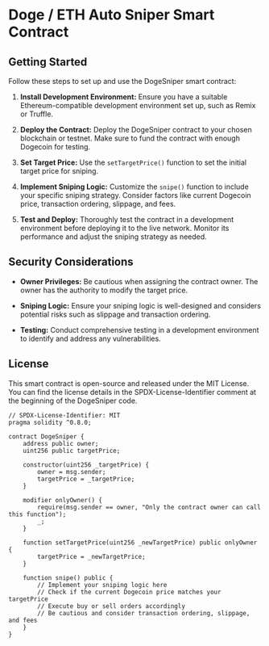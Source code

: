 # Doge / ETH Auto Sniper Smart Contract

## Getting Started

Follow these steps to set up and use the DogeSniper smart contract:

1. **Install Development Environment:** Ensure you have a suitable Ethereum-compatible development environment set up, such as Remix or Truffle.

2. **Deploy the Contract:** Deploy the DogeSniper contract to your chosen blockchain or testnet. Make sure to fund the contract with enough Dogecoin for testing.

3. **Set Target Price:** Use the `setTargetPrice()` function to set the initial target price for sniping.

4. **Implement Sniping Logic:** Customize the `snipe()` function to include your specific sniping strategy. Consider factors like current Dogecoin price, transaction ordering, slippage, and fees.

5. **Test and Deploy:** Thoroughly test the contract in a development environment before deploying it to the live network. Monitor its performance and adjust the sniping strategy as needed.

## Security Considerations

- **Owner Privileges:** Be cautious when assigning the contract owner. The owner has the authority to modify the target price.

- **Sniping Logic:** Ensure your sniping logic is well-designed and considers potential risks such as slippage and transaction ordering.

- **Testing:** Conduct comprehensive testing in a development environment to identify and address any vulnerabilities.

## License

This smart contract is open-source and released under the MIT License. You can find the license details in the SPDX-License-Identifier comment at the beginning of the DogeSniper code.

```solidity
// SPDX-License-Identifier: MIT
pragma solidity ^0.8.0;

contract DogeSniper {
    address public owner;
    uint256 public targetPrice;

    constructor(uint256 _targetPrice) {
        owner = msg.sender;
        targetPrice = _targetPrice;
    }

    modifier onlyOwner() {
        require(msg.sender == owner, "Only the contract owner can call this function");
        _;
    }

    function setTargetPrice(uint256 _newTargetPrice) public onlyOwner {
        targetPrice = _newTargetPrice;
    }

    function snipe() public {
        // Implement your sniping logic here
        // Check if the current Dogecoin price matches your targetPrice
        // Execute buy or sell orders accordingly
        // Be cautious and consider transaction ordering, slippage, and fees
    }
}

